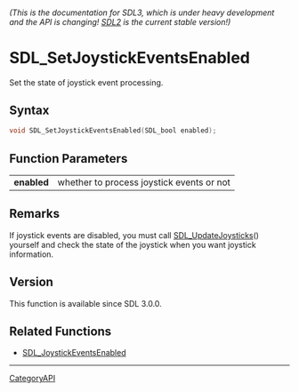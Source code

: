 ###### (This is the documentation for SDL3, which is under heavy development and the API is changing! [SDL2](https://wiki.libsdl.org/SDL2/) is the current stable version!)
# SDL_SetJoystickEventsEnabled

Set the state of joystick event processing.

## Syntax

```c
void SDL_SetJoystickEventsEnabled(SDL_bool enabled);

```

## Function Parameters

|                 |                                           |
| --------------- | ----------------------------------------- |
| **enabled**     | whether to process joystick events or not |

## Remarks

If joystick events are disabled, you must call
[SDL_UpdateJoysticks](SDL_UpdateJoysticks.md)() yourself and check the state
of the joystick when you want joystick information.

## Version

This function is available since SDL 3.0.0.

## Related Functions

* [SDL_JoystickEventsEnabled](SDL_JoystickEventsEnabled.md)

----
[CategoryAPI](CategoryAPI.md)
